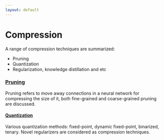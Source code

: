 ```yaml
---
layout: default
---
```

# [](#compression)Compression





A range of compression techniques are summarized:
* Pruning
* Quantization
* Regularization, knowledge distillation and etc

### [Pruning](/blog/papers/compression/pruning.html)
Pruning refers to move away connections in a neural network for compressing the size of it, both fine-grained and coarse-grained
pruning are discussed.

#### [Quantization](/blog/papers/compression/pruning.html)
Various quantization methods: fixed-point, dynamic fixed-point, binarized, tenary.
Novel regularizers are considered as compression techniques.
